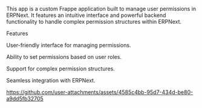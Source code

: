 This app is a custom Frappe application built to manage user permissions in ERPNext. It features an intuitive interface and powerful backend functionality to handle complex permission structures within ERPNext.

Features

User-friendly interface for managing permissions.

Ability to set permissions based on user roles.

Support for complex permission structures.

Seamless integration with ERPNext.

https://github.com/user-attachments/assets/4585c4bb-95d7-434d-be80-a9dd5fb32705

